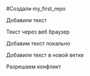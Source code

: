 #Создали my_first_repo

Добавили текст

Текст через веб браузер

Добавим текст локально

Добавили текст в новой ветке

Разрешаем конфликт
